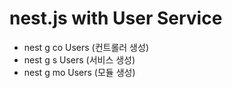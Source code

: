 # nest.js with User Service

- nest g co Users (컨트롤러 생성)
- nest g s Users (서비스 생성)
- nest g mo Users (모듈 생성)

